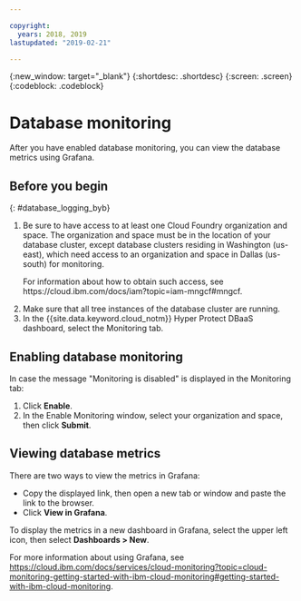 ```yaml
---

copyright:
  years: 2018, 2019
lastupdated: "2019-02-21"

---
```


{:new_window: target="_blank"}
{:shortdesc: .shortdesc}
{:screen: .screen}
{:codeblock: .codeblock}


# Database monitoring

After you have enabled database monitoring, you can view the database metrics using Grafana.

## Before you begin
{: #database_logging_byb}

<ol>
<li>Be sure to have access to at least one Cloud Foundry organization and space. The organization and space must be in the location of your database cluster, except database clusters residing in Washington (us-east), which need access to an organization and space in Dallas (us-south) for monitoring. 

<p>For information about how to obtain such access, see https://cloud.ibm.com/docs/iam?topic=iam-mngcf#mngcf.</p>
</li>

<li>Make sure that all tree instances of the database cluster are running.
</li>

<li>In the {{site.data.keyword.cloud_notm}} Hyper Protect DBaaS dashboard, select the Monitoring tab.
</li>
</ol>

## Enabling database monitoring

In case the message "Monitoring is disabled" is displayed in the Monitoring tab:

1. Click **Enable**.
2. In the Enable Monitoring window, select your organization and space, then click **Submit**.


## Viewing database metrics

There are two ways to view the metrics in Grafana:

- Copy the displayed link, then open a new tab or window and paste the link to the browser.
- Click **View in Grafana**.

To display the metrics in a new dashboard in Grafana, select the upper left icon, then select **Dashboards > New**. 

For more information about using Grafana, see https://cloud.ibm.com/docs/services/cloud-monitoring?topic=cloud-monitoring-getting-started-with-ibm-cloud-monitoring#getting-started-with-ibm-cloud-monitoring.
